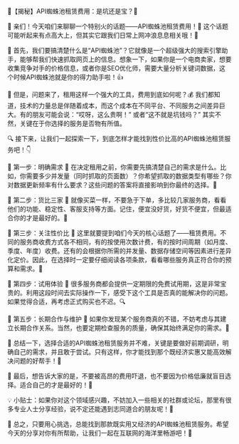 🌟【揭秘】API蜘蛛池租赁费用：是坑还是宝？🌟

🚀 亲们！今天咱们来聊聊一个特别火的话题——API蜘蛛池租赁费用！👀 这个话题可能听起来有点高大上，但其实它跟我们日常上网冲浪息息相关哦！🎉

🌈 首先，我们要搞清楚什么是“API蜘蛛池”？它就像是一个超级强大的搜索引擎助手，能够帮我们快速抓取网页上的信息。想象一下，如果你是一个电商卖家，想要收集竞争对手的价格信息，或者你是SEO优化师，需要大量分析关键词数据，这个时候API蜘蛛池就是你的得力助手啦！👍

🔧 但是，问题来了，租用这样一个强大的工具，费用到底如何呢？💰 我们都知道，技术的力量总是伴随着成本，而这个成本在不同平台、不同服务之间差异巨大。有的朋友可能会说：“哎呀，这么贵啊！” 或者“这不就是坑钱吗？” 其实不然，关键在于你选择的服务是否物有所值。

🔍 接下来，让我们一起探索一下，到底怎样才能找到性价比高的API蜘蛛池租赁服务吧！👇

🌟 第一步：明确需求 🌟 在决定租用之前，你需要先搞清楚自己的需求是什么。比如，你需要多少并发量（同时抓取的页面数）？你希望抓取的数据类型有哪些？你对数据更新频率有什么要求？这些问题的答案将直接影响到你最终的选择。🎯

🌟 第二步：货比三家 🌟 就像买菜一样，不要急于下单，多比较几家服务商，看看他们的功能、稳定性、客服支持等方面。记住，便宜没好货，好货不便宜，但最适合你的才是最好的。🛒

🌟 第三步：关注性价比 🌟 这里就要提到咱们今天的核心话题了——租赁费用。不同的服务商收费方式各不相同，有的按使用次数计费，有的按时间周期（如月度、季度、年度）收费。还有的会根据你所需的并发量、数据存储空间等因素进行差异化定价。因此，在选择时一定要仔细阅读各项条款，看看哪些服务真正符合你的预算和需求。💸

🌟 第四步：试用体验 🌟 很多服务商都会提供一定期限的免费试用期，这是非常宝贵的。利用这段时间去实际操作一下，感受下这个工具是否真的能解决你的问题。如果觉得合适，再考虑正式购买也不迟。🔍

🌟 第五步：长期合作与维护 🌟 如果你发现某个服务商真的不错，不妨考虑与其建立长期合作关系。当然，也要定期检查服务的质量，确保其始终满足你的需求。🤝

🌈 总结一下，选择合适的API蜘蛛池租赁服务并不难，关键是要做好前期调研，明确自己的需求，并且敢于尝试。只有这样，你才能找到那个既经济实惠又能高效解决问题的好帮手！👏

📢 最后，想告诉大家的是，不要被高昂的费用吓退，也不要因为价格低廉就盲目选择。适合自己的才是最好的！🌟

💡 小贴士：如果你对这个领域感兴趣，不妨加入一些相关的社群或论坛，那里有很多专业人士分享经验，说不定还能遇到志同道合的朋友呢！💬

🌈 总之，只要用心挑选，总能找到那款既实用又经济的API蜘蛛池租赁服务。希望今天的分享对你有所帮助，让我们一起在互联网的海洋里畅游吧！🌊
